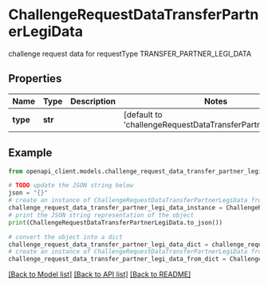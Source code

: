 # ChallengeRequestDataTransferPartnerLegiData

challenge request data for requestType TRANSFER_PARTNER_LEGI_DATA

## Properties

Name | Type | Description | Notes
------------ | ------------- | ------------- | -------------
**type** | **str** |  | [default to 'challengeRequestDataTransferPartnerLegiData']

## Example

```python
from openapi_client.models.challenge_request_data_transfer_partner_legi_data import ChallengeRequestDataTransferPartnerLegiData

# TODO update the JSON string below
json = "{}"
# create an instance of ChallengeRequestDataTransferPartnerLegiData from a JSON string
challenge_request_data_transfer_partner_legi_data_instance = ChallengeRequestDataTransferPartnerLegiData.from_json(json)
# print the JSON string representation of the object
print(ChallengeRequestDataTransferPartnerLegiData.to_json())

# convert the object into a dict
challenge_request_data_transfer_partner_legi_data_dict = challenge_request_data_transfer_partner_legi_data_instance.to_dict()
# create an instance of ChallengeRequestDataTransferPartnerLegiData from a dict
challenge_request_data_transfer_partner_legi_data_from_dict = ChallengeRequestDataTransferPartnerLegiData.from_dict(challenge_request_data_transfer_partner_legi_data_dict)
```
[[Back to Model list]](../README.md#documentation-for-models) [[Back to API list]](../README.md#documentation-for-api-endpoints) [[Back to README]](../README.md)


